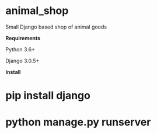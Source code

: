 # animal_shop
Small Django based shop of animal goods

**Requirements**

Python 3.6+

Django 3.0.5+

**Install**

# pip install django

# python manage.py runserver

